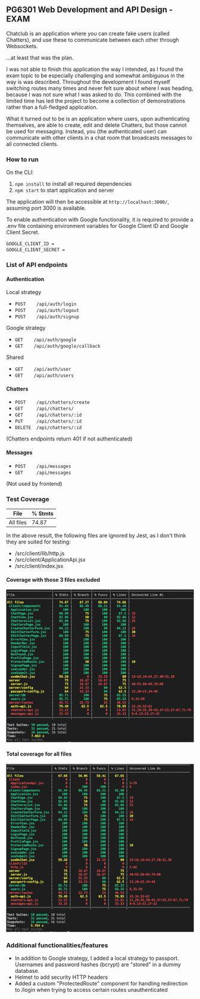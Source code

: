 ## PG6301 Web Development and API Design - EXAM

Chatclub is an application where you can create fake users (called Chatters), and use these to communicate between each other through Websockets.

...at least that was the plan.

I was not able to finish this application the way I intended, as I found the exam topic to be especially challenging and somewhat ambiguous in the way is was described. Throughout the development I found myself switching routes many times and never felt sure about where I was heading, because I was not sure what I was asked to do.  This combined with the limited time has led the project to become a collection of demonstrations rather than a full-fledged application.

What it turned out to be is an application where users, upon authenticating themselves, are able to create, edit and delete Chatters, but those cannot be used for messaging. Instead, you (the authenticated user) can communicate with other clients in a chat room that broadcasts messages to all connected clients.

### How to run

On the CLI:
1. `npm install` to install all required dependencies
3. `npm start` to start application and server

The application will then be accessible at `http://localhost:3000/`, assuming port 3000 is available.

To enable authentication with Google functionality, it is required to provide a .env file containing environment variables for Google Client ID and Google Client Secret.

```
GOOGLE_CLIENT_ID = 
GOOGLE_CLIENT_SECRET =
```

### List of API endpoints

#### Authentication
Local strategy
* `POST    /api/auth/login`
* `POST    /api/auth/logout`
* `POST    /api/auth/signup`

Google strategy
* `GET    /api/auth/google`
* `GET    /api/auth/google/callback`

Shared
* `GET    /api/auth/user`
* `GET    /api/auth/users`

#### Chatters
* `POST    /api/chatters/create`
* `GET     /api/chatters/`
* `GET     /api/chatters/:id`
* `PUT     /api/chatters/:id`
* `DELETE  /api/chatters/:id`

(Chatters endpoints return 401 if not authenticated)

#### Messages
* `POST    /api/messages`
* `GET     /api/messages`

(Not used by frontend)

### Test Coverage

| File         | % Stmts         
| -------------|-------------
| All files    | 74.87

In the above result, the following files are ignored by Jest, as I don't think they are suited for testing:
* /src/client/lib/http.js
* /src/client/ApplicationApi.jsx
* /src/client/index.jsx

#### Coverage with those 3 files excluded
![coverage](images/coverage.png)

#### Total coverage for all files
![coverage-total](images/coverage-total.png)

### Additional functionalities/features

* In addition to Google strategy, I added a local strategy to passport. Usernames and password hashes (bcrypt) are "stored" in a dummy database.
* Helmet to add security HTTP headers
* Added a custom "ProtectedRoute" component for handling redirection to /login when trying to access certain routes unauthenticated
